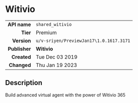 # Witivio
| | |
|-:|-|
|**API name**|`shared_witivio`|
|**Tier**|Premium|
|**Version**|`u/v-sriyen/PreviewJan17\1.0.1617.3171`|
|**Publisher**|**Witivio**|
|**Created**|Tue Dec 03 2019|
|**Changed**|Thu Jan 19 2023|

## Description
Build advanced virtual agent with the power of Witivio 365
